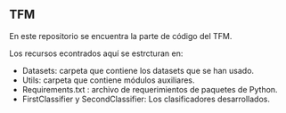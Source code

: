 ## TFM

En este repositorio se encuentra la parte de código del TFM.

Los recursos econtrados aquí se estrcturan en:
- Datasets: carpeta que contiene los datasets que se han usado.
- Utils: carpeta que contiene módulos auxiliares.
- Requirements.txt : archivo de requerimientos de paquetes de Python.
- FirstClassifier y SecondClassifier: Los clasificadores desarrollados.
